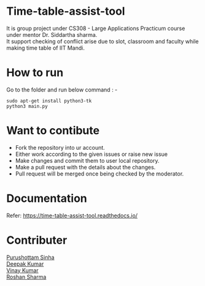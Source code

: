 # Time-table-assist-tool
It is group project under CS308 - Large Applications Practicum course under mentor Dr. Siddartha sharma. </br>
It support checking of conflict arise due to slot, classroom and faculty while making time table of IIT Mandi.

# How to run
Go to the folder and run below command : -

    sudo apt-get install python3-tk
    python3 main.py

# Want to contibute
* Fork the repository into ur account.
* Either work according to the given issues or raise new issue
* Make changes and commit them to user local repository.
* Make a pull request with the details about the changes.
* Pull request will be merged once being checked by the moderator.

# Documentation
Refer: https://time-table-assist-tool.readthedocs.io/

# Contributer
[Purushottam Sinha](https://github.com/PS-Ddevil)  
[Deepak Kumar](https://github.com/deepakjnv880)  
[Vinay Kumar](https://github.com/vinayskywalker)  
[Roshan Sharma](https://github.com/roshan21097)

